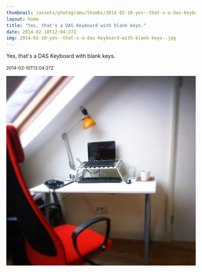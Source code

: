 ```yaml
---
thumbnail: /assets/photograms/thumbs/2014-02-10-yes--that-s-a-das-keyboard-with-blank-keys-.jpg
layout: home
title: "Yes, that's a DAS Keyboard with blank keys."
date: 2014-02-10T12:04:27Z
img: 2014-02-10-yes--that-s-a-das-keyboard-with-blank-keys-.jpg
---
```


Yes, that's a DAS Keyboard with blank keys.

<small>2014-02-10T12:04:27Z</small>

![Yes, that's a DAS Keyboard with blank keys.](/assets/photograms/original/2014-02-10-yes--that-s-a-das-keyboard-with-blank-keys-.jpg)
